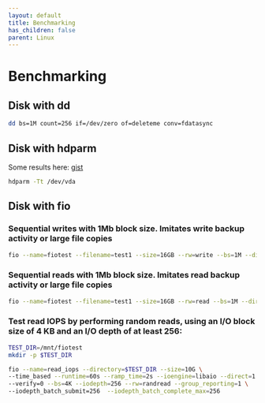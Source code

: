 ```yaml
---
layout: default
title: Benchmarking
has_children: false
parent: Linux
---
```


# Benchmarking

## Disk with dd

```bash
dd bs=1M count=256 if=/dev/zero of=deleteme conv=fdatasync
```

## Disk with hdparm

Some results here: [gist](https://gist.github.com/AikedeJongste/f1e4fbf0ad532833a81878e6af995b02)

```bash
hdparm -Tt /dev/vda
```

## Disk with fio

### Sequential writes with 1Mb block size. Imitates write backup activity or large file copies

```bash
fio --name=fiotest --filename=test1 --size=16GB --rw=write --bs=1M --direct=1 --numjobs=8 --ioengine=libaio --iodepth=8 --group_reporting --runtime=60 --startdelay=60
```

### Sequential reads with 1Mb block size. Imitates read backup activity or large file copies

```bash
fio --name=fiotest --filename=test1 --size=16GB --rw=read --bs=1M --direct=1 --numjobs=8 --ioengine=libaio --iodepth=8 --group_reporting --runtime=60 --startdelay=60
```

### Test read IOPS by performing random reads, using an I/O block size of 4 KB and an I/O depth of at least 256:

```bash
TEST_DIR=/mnt/fiotest
mkdir -p $TEST_DIR

fio --name=read_iops --directory=$TEST_DIR --size=10G \
--time_based --runtime=60s --ramp_time=2s --ioengine=libaio --direct=1 \
--verify=0 --bs=4K --iodepth=256 --rw=randread --group_reporting=1 \
--iodepth_batch_submit=256  --iodepth_batch_complete_max=256
```

